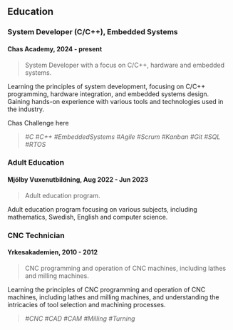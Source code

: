 ## Education

### System Developer (C/C++), Embedded Systems

#### Chas Academy, 2024 - present

> System Developer with a focus on C/C++, hardware and embedded systems.

Learning the principles of system development, focusing on C/C++ programming, hardware integration, and embedded systems design. Gaining hands-on experience with various tools and technologies used in the industry.

Chas Challenge here

> _#C_ _#C++_ _#EmbeddedSystems_ _#Agile_ _#Scrum_ _#Kanban_ _#Git_ _#SQL_ _#RTOS_

### Adult Education

#### Mjölby Vuxenutbildning, Aug 2022 - Jun 2023

> Adult education program.

Adult education program focusing on various subjects, including mathematics, Swedish, English and computer science.

### CNC Technician

#### Yrkesakademien, 2010 - 2012

> CNC programming and operation of CNC machines, including lathes and milling machines.

Learning the principles of CNC programming and operation of CNC machines, including lathes and milling machines, and understanding the intricacies of tool selection and machining processes.

> _#CNC_ _#CAD_ _#CAM_ _#Milling_ _#Turning_
